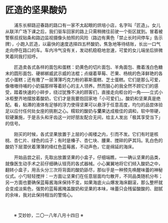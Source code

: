 # 匠造的坚果酸奶

&emsp;&emsp;浦东长柳路迎春路的路口有一家不太起眼的烘培小店，名字叫「匠造」。女儿从联洋广场下课之后，我们驱车回家的路上只需稍微往前驶一个街区就到。冒着被警察叔叔贴条和路边监视摄像头拍照的风险（路边有黄色「禁止长时间停车」告示牌），小跑入匠造，以最快的速度选择四五杯酸奶，焦急地等待结账，长出一口气走向停在路口的车。车内冷气没有关，发动机稳稳地怠速，可爱的女儿端坐后排微笑着同我打招呼。

&emsp;&emsp;匠造卖各式各样的面包和蛋糕：奶黄色的切片面包、羊角面包、撒着浅白色糖末的圆形面包、硬梆梆威武示威的法棍；点缀着草莓、芒果、杨桃的色泽鲜艳的各式小蛋糕；还有撒了一层薄薄巧克力粉的慕斯蛋糕、芝士蛋糕。它们是那么可爱，像嗷嗷待哺的小奶猫那样等着好心的主人领养。然而狠心的我全然不顾它们的感受，踏着快速的小碎步，绕过犹豫不决的顾客们，直接走向柜台的一角——立式小冰柜整齐地摆放着酸奶，它们才是我要抱回家地「小可爱们」。酸奶和坚果真是绝配。看，粘滞的液体有足够的浮力使得坚果可以悬浮于任意高度，均匀的品尝体验足以应付任何处女座的挑剔之心。糯软的酸奶与**坚**果达成极佳的调和，软中带硬，软硬兼施，于是舌头和牙齿这一对好朋友配合无间，给主人发出「极其享受当下」的信号。

&emsp;&emsp;刚买的时候，各式坚果放置于上层的小阁楼之内，引而不发。它们有时是核桃、杏仁片、绿色的瓜子；有时是榛子、杏仁块、腰果、搅碎的萨其玛。乳白色的酸奶下层潜伏着薄薄的绛红色蓝莓酱，不动声色，它是绵延的海床。

&emsp;&emsp;开始品尝之前，先取出放置坚果的小盒子，仔细端瞧，一一确认坚果的品类，就像医生动手术之前仔细确认锃亮的各式器械。小心翼翼地将它们倾入酸奶之中，翻转小盒子，用舌头分三次将背面的酸奶舔尽，那似乎是一种预先唤醒味蕾的神秘仪式。小勺轻轻搅拌：一方面让坚果们在任意层面均匀散开，不同品类随机分布；另一方面也要确保蓝莓酱海床保持不变，如果海底火山爆发海床翻滚，那么整杯就会变成淡紫色，强势的蓝莓酱掩盖酸奶和坚果的本味，味蕾只会残留酸酸的、甜腻的余味，我对此保持相当的警惕心。

&emsp;&emsp;

&emsp;&emsp;※ 艾妙妙，二〇一八年八月十四日 ※
